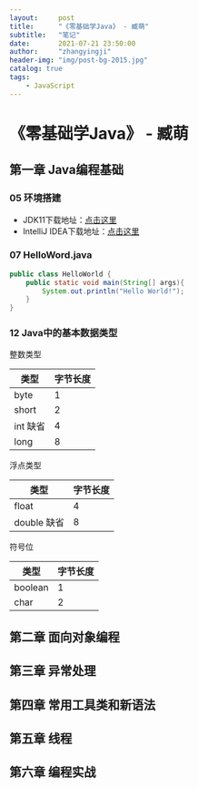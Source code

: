 ```yaml
---
layout:     post
title:      "《零基础学Java》 - 臧萌"
subtitle:   "笔记"
date:       2021-07-21 23:50:00
author:     "zhangyingji"
header-img: "img/post-bg-2015.jpg"
catalog: true
tags:
    - JavaScript
---
```


# 《零基础学Java》 - 臧萌

## 第一章 Java编程基础

### 05 环境搭建

- JDK11下载地址：[点击这里](https://res001.geekbang.org/tools/jdk-11.0.2_windows-x64_bin.exe)
- IntelliJ IDEA下载地址：[点击这里](https://www.jetbrains.com/idea/)

### 07 HelloWord.java

```java
public class HelloWorld {
    public static void main(String[] args){
        System.out.println("Hello World!");
    }
}
```

### 12 Java中的基本数据类型

整数类型

类型 | 字节长度
---|---
byte | 1
short | 2
int 缺省| 4 
long | 8

浮点类型

类型 | 字节长度
---|---
float | 4
double 缺省 | 8 

符号位

类型 | 字节长度
---|---
boolean | 1
char | 2

## 第二章 面向对象编程

## 第三章 异常处理

## 第四章 常用工具类和新语法

## 第五章 线程

## 第六章 编程实战
